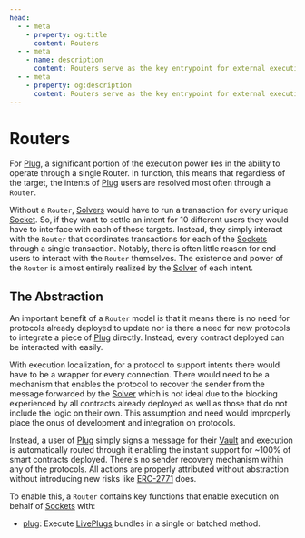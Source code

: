```yaml
---
head:
  - - meta
    - property: og:title
      content: Routers
  - - meta
    - name: description
      content: Routers serve as the key entrypoint for external execution of Plug.
  - - meta
    - property: og:description
      content: Routers serve as the key entrypoint for external execution of Plug.
---
```


# Routers

For [Plug](/), a significant portion of the execution power lies in the ability to operate through a single Router. In function, this means that regardless of the target, the intents of [Plug](/) users are resolved most often through a `Router`.

Without a `Router`, [Solvers](/core/solvers) would have to run a transaction for every unique [Socket](/core/sockets). So, if they want to settle an intent for 10 different users they would have to interface with each of those targets. Instead, they simply interact with the `Router` that coordinates transactions for each of the [Sockets](/core/sockets) through a single transaction. Notably, there is often little reason for end-users to interact with the `Router` themselves. The existence and power of the `Router` is almost entirely realized by the [Solver](/core/solvers) of each intent.

## The Abstraction

An important benefit of a `Router` model is that it means there is no need for protocols already deployed to update nor is there a need for new protocols to integrate a piece of [Plug](/) directly. Instead, every contract deployed can be interacted with easily.

With execution localization, for a protocol to support intents there would have to be a wrapper for every connection. There would need to be a mechanism that enables the protocol to recover the sender from the message forwarded by the [Solver](/core/solvers) which is not ideal due to the blocking experienced by all contracts already deployed as well as those that do not include the logic on their own. This assumption and need would improperly place the onus of development and integration on protocols.

Instead, a user of [Plug](/) simply signs a message for their [Vault](/instances/vaults) and execution is automatically routed through it enabling the instant support for ~100% of smart contracts deployed. There's no sender recovery mechanism within any of the protocols. All actions are properly attributed without abstraction without introducing new risks like [ERC-2771](https://eips.ethereum.org/EIPS/eip-2771) does.

To enable this, a `Router` contains key functions that enable execution on behalf of [Sockets](/core/sockets) with:

- [plug](/core/routers/plug): Execute [LivePlugs](/generated/base-types/LivePlugs) bundles in a single or batched method.
